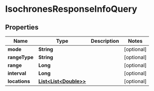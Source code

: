 
# IsochronesResponseInfoQuery

## Properties
Name | Type | Description | Notes
------------ | ------------- | ------------- | -------------
**mode** | **String** |  |  [optional]
**rangeType** | **String** |  |  [optional]
**range** | **Long** |  |  [optional]
**interval** | **Long** |  |  [optional]
**locations** | [**List&lt;List&lt;Double&gt;&gt;**](List.md) |  |  [optional]



